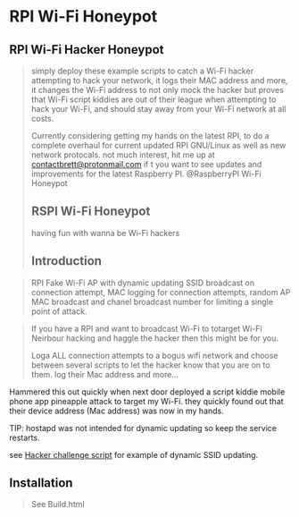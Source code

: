 # RPI Wi-Fi Honeypot

## RPI Wi-Fi Hacker Honeypot 
> simply deploy these example scripts to catch a Wi-Fi hacker attempting to hack your network, it logs their MAC address and more, it changes the Wi-Fi address to not only mock the hacker but proves that Wi-Fi script kiddies are out of their league when attempting to hack your Wi-Fi, and should stay away from your Wi-Fi network at all costs.
>
> Currently considering getting my hands on the latest RPI, to do a complete overhaul for current updated RPI GNU/Linux as well as new network protocals. not much interest, hit me up at contactbrett@protonmail.com if t
> you want to see updates and improvements for the latest Raspberry PI. @RaspberryPI Wi-Fi Honeypot
>
> ## RSPI Wi-Fi Honeypot
> having fun with wanna be Wi-Fi hackers
>
> ## Introduction

> RPI Fake Wi-Fi AP with dynamic updating SSID broadcast on connection attempt, MAC logging for connection attempts, random AP MAC broadcast and chanel broadcast number for limiting a single point of attack.

> If you have a RPI and want to broadcast Wi-Fi to totarget Wi-Fi Neirbour hacking and haggle the hacker then this might be for you.
>
> Loga ALL connection attempts to a bogus wifi network and choose between several scripts to let the hacker know that you are on to them. log their Mac address and more...


Hammered this out quickly when next door deployed a script kiddie mobile phone app pineapple attack to target my Wi-Fi. they quickly found out that their device address (Mac address) was now in my hands.

TIP: hostapd was not intended for dynamic updating so keep the service restarts. 

see <a href="https://github.com/asylum119/my-scripts/blob/master/RPI%20Wi-Fi%20Honeypot/honeypot/script/hacker-challenge.sh">Hacker challenge script</a> for example of dynamic SSID updating. 

## Installation

> See Build.html
